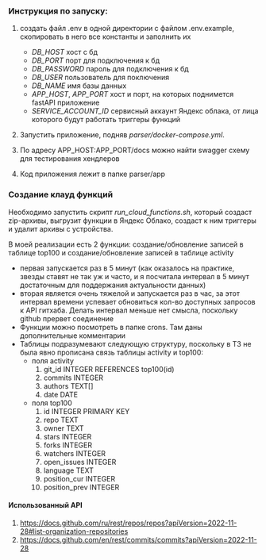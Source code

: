 ### Инструкция по запуску:
1. создать файл .env в одной директории с файлом .env.example, скопировать в него все константы и заполнить их
    - *DB_HOST* хост с бд
    - *DB_PORT* порт для подключения к бд
    - *DB_PASSWORD* пароль для подключения к бд
    - *DB_USER* пользователь для поключения
    - *DB_NAME* имя базы данных
    - *APP_HOST*, *APP_PORT* хост и порт, на которых поднимется fastAPI приложение
    - *SERVICE_ACCOUNT_ID* сервисный аккаунт Яндекс облака, от лица которого будут работать триггеры функций

2. Запустить приложение, подняв *parser/docker-compose.yml*. 
3. По адресу APP_HOST:APP_PORT/docs можно найти swagger схему для тестирования хендлеров
4. Код приложения лежит в папке parser/app
   

### Создание клауд функций
   
Необходимо запустить скрипт *run_cloud_functions.sh*, который создаст zip-архивы, выгрузит функции в Яндекс Облако, создаст к ним триггеры и удалит архивы с устройства.

В моей реализации есть 2 функции: создание/обновление записей в таблице top100 и  создание/обновление записей в таблице activity
- первая запускается раз в 5 минут (как оказалось на практике, звезды ставят не так уж и часто, и я посчитала интервал в 5 минут достаточным для поддержания актуальности данных)
- вторая является очень тяжелой и запускается раз в час, за этот интервал времени успевает обновиться кол-во доступных запросов к API гитхаба. Делать интервал меньше нет смысла, поскольку github прервет соединение
- Функции можно посмотреть в папке crons. Там даны дополнительные комментарии
- Таблицы подразумевают следующую структуру, поскольку в ТЗ не была явно прописана связь таблицы activity и top100:
    + поля activity
      1. git_id INTEGER REFERENCES top100(id)
      2. commits INTEGER
      3. authors TEXT[]
      4. date DATE
    + поля top100
      1. id INTEGER PRIMARY KEY
      2. repo TEXT
      3. owner TEXT
      4. stars INTEGER
      5. forks INTEGER
      6. watchers INTEGER
      7. open_issues INTEGER
      8. language TEXT
      9. position_cur INTEGER
      10. position_prev INTEGER
      
#### Использованный API
1. https://docs.github.com/ru/rest/repos/repos?apiVersion=2022-11-28#list-organization-repositories
2. https://docs.github.com/en/rest/commits/commits?apiVersion=2022-11-28

